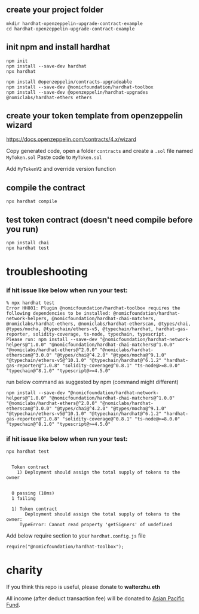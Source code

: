 ## create your project folder
```
mkdir hardhat-openzeppelin-upgrade-contract-example
cd hardhat-openzeppelin-upgrade-contract-example
```
## init npm and install hardhat
```
npm init
npm install --save-dev hardhat
npx hardhat

npm install @openzeppelin/contracts-upgradeable
npm install --save-dev @nomicfoundation/hardhat-toolbox
npm install --save-dev @openzeppelin/hardhat-upgrades @nomiclabs/hardhat-ethers ethers
```
## create your token template from openzeppelin wizard
https://docs.openzeppelin.com/contracts/4.x/wizard

Copy generated code, open a folder `contracts` and create a `.sol` file named `MyToken.sol`
Paste code to `MyToken.sol`

Add `MyTokenV2` and override version function

## compile the contract
```
npx hardhat compile
```

## test token contract (doesn't need compile before you run)
```
npm install chai
npx hardhat test
```

# troubleshooting
### if hit issue like below when run your test:
```
% npx hardhat test
Error HH801: Plugin @nomicfoundation/hardhat-toolbox requires the following dependencies to be installed: @nomicfoundation/hardhat-network-helpers, @nomicfoundation/hardhat-chai-matchers, @nomiclabs/hardhat-ethers, @nomiclabs/hardhat-etherscan, @types/chai, @types/mocha, @typechain/ethers-v5, @typechain/hardhat, hardhat-gas-reporter, solidity-coverage, ts-node, typechain, typescript.
Please run: npm install --save-dev "@nomicfoundation/hardhat-network-helpers@^1.0.0" "@nomicfoundation/hardhat-chai-matchers@^1.0.0" "@nomiclabs/hardhat-ethers@^2.0.0" "@nomiclabs/hardhat-etherscan@^3.0.0" "@types/chai@^4.2.0" "@types/mocha@^9.1.0" "@typechain/ethers-v5@^10.1.0" "@typechain/hardhat@^6.1.2" "hardhat-gas-reporter@^1.0.8" "solidity-coverage@^0.8.1" "ts-node@>=8.0.0" "typechain@^8.1.0" "typescript@>=4.5.0"
```
run below command as suggested by npm (command might different)
```
npm install --save-dev "@nomicfoundation/hardhat-network-helpers@^1.0.0" "@nomicfoundation/hardhat-chai-matchers@^1.0.0" "@nomiclabs/hardhat-ethers@^2.0.0" "@nomiclabs/hardhat-etherscan@^3.0.0" "@types/chai@^4.2.0" "@types/mocha@^9.1.0" "@typechain/ethers-v5@^10.1.0" "@typechain/hardhat@^6.1.2" "hardhat-gas-reporter@^1.0.8" "solidity-coverage@^0.8.1" "ts-node@>=8.0.0" "typechain@^8.1.0" "typescript@>=4.5.0"
```

### if hit issue like below when run your test:
```
npx hardhat test


  Token contract
    1) Deployment should assign the total supply of tokens to the owner


  0 passing (10ms)
  1 failing

  1) Token contract
       Deployment should assign the total supply of tokens to the owner:
     TypeError: Cannot read property 'getSigners' of undefined
```
Add below require section to your `hardhat.config.js` file
```
require("@nomicfoundation/hardhat-toolbox");
```

# charity
If you think this repo is useful, please donate to **walterzhu.eth**

All income (after deduct transaction fee) will be donated to [Asian Pacific Fund](https://asianpacificfund.org/).